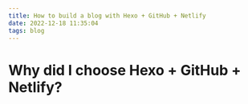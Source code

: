 ```yaml
---
title: How to build a blog with Hexo + GitHub + Netlify
date: 2022-12-18 11:35:04
tags: blog
---
```


# Why did I choose Hexo + GitHub + Netlify?

